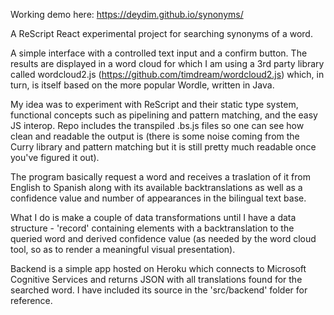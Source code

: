 Working demo here: https://deydim.github.io/synonyms/

A ReScript React experimental project for searching synonyms of a word.

A simple interface with a controlled text input and a confirm button. The results are displayed in a word cloud for which I am using a 3rd party library called wordcloud2.js (https://github.com/timdream/wordcloud2.js) which, in turn, is itself based on the more popular Wordle, written in Java.

My idea was to experiment with ReScript and their static type system, functional concepts such as pipelining and pattern matching, and the easy JS interop. Repo includes the transpiled .bs.js files so one can see how clean and readable the output is (there is some noise coming from the Curry library and pattern matching but it is still pretty much readable once you've figured it out).

The program basically request a word and receives a traslation of it from English to Spanish along with its available backtranslations as well as a confidence value and number of appearances in the bilingual text base. 

What I do is make a couple of data transformations until I have a data structure - 'record' containing elements with a backtranslation to the queried word and derived confidence value (as needed by the word cloud tool, so as to render a meaningful visual presentation).

Backend is a simple app hosted on Heroku which connects to Microsoft Cognitive Services and returns JSON with all translations found for the searched word. I have included its source in the 'src/backend' folder for reference.
